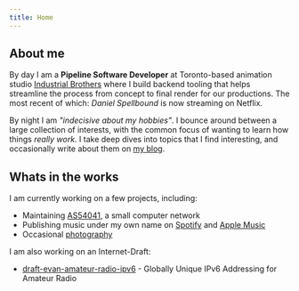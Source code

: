 ```yaml
---
title: Home
---
```


## About me

By day I am a <strong>Pipeline Software Developer</strong> at Toronto-based animation studio
<a target="_blank" href="https://www.industrialbrothers.com">Industrial Brothers</a>
where I build backend tooling that helps streamline the process from concept to final render
for our productions. The most recent of which: *Daniel Spellbound* is now streaming on Netflix.

By night I am *"indecisive about my hobbies"*. I bounce around between a large collection of interests, with the common focus of wanting to learn how things *really work*. I take deep dives into topics that I find interesting, and occasionally write about them on [my blog](/blog).

## Whats in the works

I am currently working on a few projects, including:

- Maintaining [AS54041](https://as54041.peeringdb.com), a small computer network
- Publishing music under my own name on [Spotify](https://open.spotify.com/artist/1aLNEmgqBJkhfkEZvf8Vh5) and [Apple Music](https://music.apple.com/us/artist/evan-pratten/1611566708)
- Occasional <a href="https://instagram.com/evanpratten" target="_blank" rel="me">photography</a>

I am also working on an Internet-Draft:

- [draft-evan-amateur-radio-ipv6](https://datatracker.ietf.org/doc/html/draft-evan-amateur-radio-ipv6) - Globally Unique IPv6 Addressing for Amateur Radio

